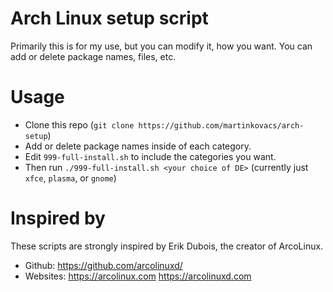 # Arch Linux setup script
Primarily this is for my use, but you can modify it, how you want. You can add or delete package names, files, etc.

# Usage
 - Clone this repo (`git clone https://github.com/martinkovacs/arch-setup`)
 - Add or delete package names inside of each category.
 - Edit `999-full-install.sh` to include the categories you want.
 - Then run `./999-full-install.sh <your choice of DE>` (currently just `xfce`, `plasma`, or `gnome`)

# Inspired by
These scripts are strongly inspired by Erik Dubois, the creator of ArcoLinux.
- Github: https://github.com/arcolinuxd/
- Websites: https://arcolinux.com https://arcolinuxd.com
